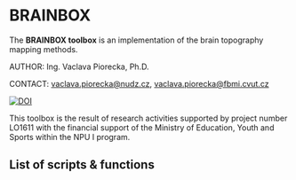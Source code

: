 # BRAINBOX

The **BRAINBOX toolbox** is an implementation of the brain topography mapping methods.

AUTHOR:   Ing. Vaclava Piorecka, Ph.D.

CONTACT:  vaclava.piorecka@nudz.cz, vaclava.piorecka@fbmi.cvut.cz

[![DOI](https://zenodo.org/badge/115143863.svg)](https://zenodo.org/badge/latestdoi/115143863)

This toolbox is the result of research activities supported by project number LO1611 with the financial support of the Ministry of Education, Youth and Sports within the NPU I program.

## List of scripts & functions


